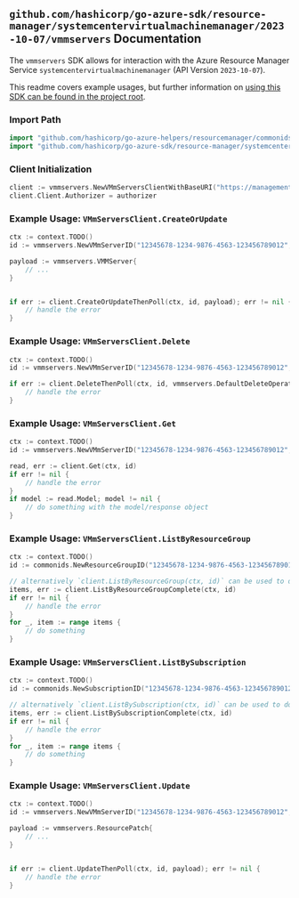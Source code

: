 
## `github.com/hashicorp/go-azure-sdk/resource-manager/systemcentervirtualmachinemanager/2023-10-07/vmmservers` Documentation

The `vmmservers` SDK allows for interaction with the Azure Resource Manager Service `systemcentervirtualmachinemanager` (API Version `2023-10-07`).

This readme covers example usages, but further information on [using this SDK can be found in the project root](https://github.com/hashicorp/go-azure-sdk/tree/main/docs).

### Import Path

```go
import "github.com/hashicorp/go-azure-helpers/resourcemanager/commonids"
import "github.com/hashicorp/go-azure-sdk/resource-manager/systemcentervirtualmachinemanager/2023-10-07/vmmservers"
```


### Client Initialization

```go
client := vmmservers.NewVMmServersClientWithBaseURI("https://management.azure.com")
client.Client.Authorizer = authorizer
```


### Example Usage: `VMmServersClient.CreateOrUpdate`

```go
ctx := context.TODO()
id := vmmservers.NewVMmServerID("12345678-1234-9876-4563-123456789012", "example-resource-group", "vmmServerValue")

payload := vmmservers.VMMServer{
	// ...
}


if err := client.CreateOrUpdateThenPoll(ctx, id, payload); err != nil {
	// handle the error
}
```


### Example Usage: `VMmServersClient.Delete`

```go
ctx := context.TODO()
id := vmmservers.NewVMmServerID("12345678-1234-9876-4563-123456789012", "example-resource-group", "vmmServerValue")

if err := client.DeleteThenPoll(ctx, id, vmmservers.DefaultDeleteOperationOptions()); err != nil {
	// handle the error
}
```


### Example Usage: `VMmServersClient.Get`

```go
ctx := context.TODO()
id := vmmservers.NewVMmServerID("12345678-1234-9876-4563-123456789012", "example-resource-group", "vmmServerValue")

read, err := client.Get(ctx, id)
if err != nil {
	// handle the error
}
if model := read.Model; model != nil {
	// do something with the model/response object
}
```


### Example Usage: `VMmServersClient.ListByResourceGroup`

```go
ctx := context.TODO()
id := commonids.NewResourceGroupID("12345678-1234-9876-4563-123456789012", "example-resource-group")

// alternatively `client.ListByResourceGroup(ctx, id)` can be used to do batched pagination
items, err := client.ListByResourceGroupComplete(ctx, id)
if err != nil {
	// handle the error
}
for _, item := range items {
	// do something
}
```


### Example Usage: `VMmServersClient.ListBySubscription`

```go
ctx := context.TODO()
id := commonids.NewSubscriptionID("12345678-1234-9876-4563-123456789012")

// alternatively `client.ListBySubscription(ctx, id)` can be used to do batched pagination
items, err := client.ListBySubscriptionComplete(ctx, id)
if err != nil {
	// handle the error
}
for _, item := range items {
	// do something
}
```


### Example Usage: `VMmServersClient.Update`

```go
ctx := context.TODO()
id := vmmservers.NewVMmServerID("12345678-1234-9876-4563-123456789012", "example-resource-group", "vmmServerValue")

payload := vmmservers.ResourcePatch{
	// ...
}


if err := client.UpdateThenPoll(ctx, id, payload); err != nil {
	// handle the error
}
```
